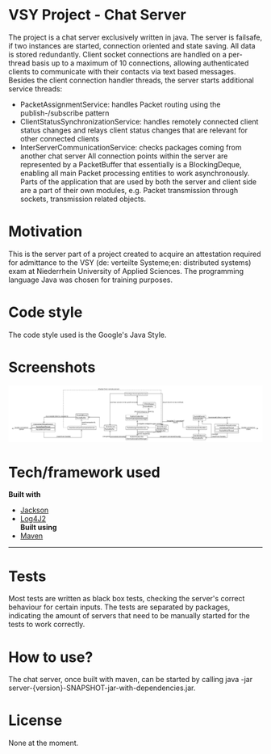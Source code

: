 # VSY Project - Chat Server

The project is a chat server exclusively written in java. The server is failsafe, if two instances are started, connection oriented and state saving. All data is stored redundantly.
Client socket connections are handled on a per-thread basis up to a maximum of 10 connections, allowing authenticated clients to communicate with their contacts via text based messages. 
Besides the client connection handler threads, the server starts additional service threads:
* PacketAssignmentService: handles Packet routing using the publish-/subscribe pattern
* ClientStatusSynchronizationService: handles remotely connected client status changes and relays client status changes that are relevant for other connected clients
* InterServerCommunicationService: checks packages coming from another chat server
All connection points within the server are represented by a PacketBuffer that essentially is a BlockingDeque, enabling all main Packet processing entities to work asynchronously.
Parts of the application that are used by both the server and client side are a part of their own modules, e.g. Packet transmission through sockets, transmission related objects.
# Motivation

This is the server part of a project created to acquire an attestation required for admittance to the VSY (de: verteilte Systeme;en: distributed systems) exam at Niederrhein University of Applied Sciences.
The programming language Java was chosen for training purposes.
# Code style

The code style used is the Google's Java Style.
# Screenshots

![Diagram indicating possible Packet flows, highlighting loose coupling between main Packet processing entities, achieved by ](docs/Packet_flow.png)
# Tech/framework used

**Built with**
* [Jackson](https://github.com/FasterXML)
* [Log4J2](https://logging.apache.org/log4j/2.x/)  
**Built using**
* [Maven](https://maven.apache.org/)
****
# Tests

Most tests are written as black box tests, checking the server's correct behaviour for certain inputs. The tests are separated by packages, indicating the amount of servers that need to be manually started for the tests to work correctly.
# How to use?

The chat server, once built with maven, can be started by calling java -jar server-{version}-SNAPSHOT-jar-with-dependencies.jar.
# License

None at the moment.
